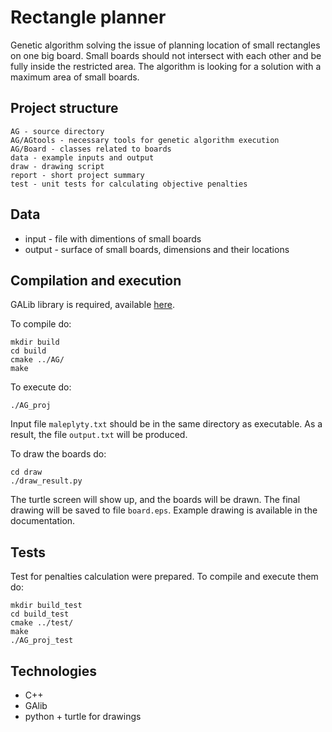 # Rectangle planner
Genetic algorithm solving the issue of planning location of small rectangles on one big board.
Small boards should not intersect with each other and be fully inside the restricted area.
The algorithm is looking for a solution with a maximum area of small boards.

## Project structure

	AG - source directory
	AG/AGtools - necessary tools for genetic algorithm execution
	AG/Board - classes related to boards
	data - example inputs and output
	draw - drawing script
	report - short project summary
	test - unit tests for calculating objective penalties

## Data
* input - file with dimentions of small boards
* output - surface of small boards, dimensions and their locations

## Compilation and execution
GALib library is required, available [here](http://lancet.mit.edu/ga/).

To compile do:

    mkdir build
    cd build
    cmake ../AG/
    make


To execute do:

    ./AG_proj

Input file `maleplyty.txt` should be in the same directory as executable. As a result, the file `output.txt` will be produced.

To draw the boards do:

    cd draw
    ./draw_result.py

The turtle screen will show up, and the boards will be drawn. The final drawing will be saved to file `board.eps`. Example drawing is available in the documentation.

## Tests
Test for penalties calculation were prepared. To compile and execute them do:

    mkdir build_test
    cd build_test
    cmake ../test/
    make
    ./AG_proj_test


## Technologies
* C++
* GAlib
* python + turtle for drawings
